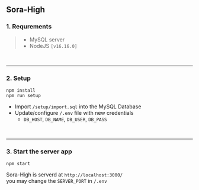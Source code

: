 ## Sora-High

### 1. Requrements

> -   MySQL server
> -   NodeJS `[v16.16.0]`

<br>

---

### 2. Setup

```shell
npm install
npm run setup
```

-   Import `/setup/import.sql` into the MySQL Database
-   Update/configure `/.env` file with new credentials
    -   `DB_HOST`, `DB_NAME`, `DB_USER`, `DB_PASS`

<br>

---

### 3. Start the server app

```shell
npm start
```

Sora-High is serverd at `http://localhost:3000/`  
you may change the `SERVER_PORT` in `/.env`

